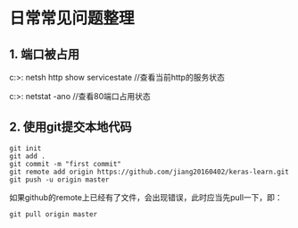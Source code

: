 # 日常常见问题整理

## 1. 端口被占用

  c:\>: netsh http show servicestate  //查看当前http的服务状态

  c:\>: netstat -ano  //查看80端口占用状态

## 2. 使用git提交本地代码

  ```
  git init
  git add .
  git commit -m "first commit"
  git remote add origin https://github.com/jiang20160402/keras-learn.git
  git push -u origin master
  ```

  如果github的remote上已经有了文件，会出现错误，此时应当先pull一下，即：

  ```
  git pull origin master
  ```
